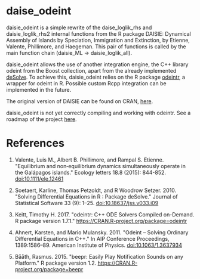 # daise_odeint


daisie_odeint is a simple rewrite of the daise_loglik_rhs and daisie_loglik_rhs2 internal functions from the R package DAISIE: Dynamical Assembly of Islands by Speciation, Immigration and Extinction, by Etienne, Valente, Phillimore, and Haegeman. This pair of functions is called by the main function chain (daisie_ML -> daisie_loglik_all).

daisie_odeint allows the use of another integration engine, the C++ library odeint from the Boost collection, apart from the already implemented [deSolve](https://cran.r-project.org/package=deSolve). 
To achieve this, daisie_odeint relies on the R package [odeintr](https://cran.r-project.org/package=odeintr), a wrapper for odeint in R.
Possible custom Rcpp integration can be implemented in the future.


The original version of DAISIE can be found on CRAN, [here](https://cran.r-project.org/package=DAISIE).

daisie_odeint is not yet correctly compiling and working with odeintr.
See a roadmap of the project [here](https://github.com/Neves-P/daisie_odeint/projects/1).


# References
1. Valente, Luis M., Albert B. Phillimore, and Rampal S. Etienne. "Equilibrium and non‐equilibrium dynamics simultaneously operate in the Galápagos islands." Ecology letters 18.8 (2015): 844-852. [doi:10.1111/ele.12461](https://doi.org/10.1111/ele.12461)

2. Soetaert, Karline, Thomas Petzoldt, and R Woodrow Setzer. 2010. "Solving Differential Equations in R : Package deSolve." Journal of Statistical Software 33 (9): 1–25. [doi:10.18637/jss.v033.i09](https://doi.org/10.18637/jss.v033.i09)

3. Keitt, Timothy H. 2017. "odeintr: C++ ODE Solvers Compiled on-Demand. R package version 1.7.1." https://CRAN.R-project.org/package=odeintr

4. Ahnert, Karsten, and Mario Mulansky. 2011. "Odeint – Solving Ordinary Differential Equations in C++." In AIP Conference Proceedings, 1389:1586–89. American Institute of Physics. [doi:10.1063/1.3637934](https://doi.org/10.1063/1.3637934)

5. Bååth, Rasmus. 2015. "beepr: Easily Play Notification Sounds on any Platform." R package version 1.2. https://CRAN.R-project.org/package=beepr
